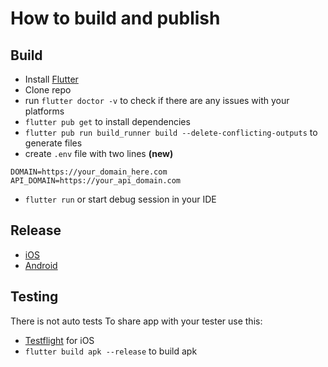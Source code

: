 # How to build and publish

## Build 
- Install [Flutter](https://docs.flutter.dev/get-started/install)
- Clone repo
- run `flutter doctor -v` to check if there are any issues with your platforms
- `flutter pub get` to install dependencies
- `flutter pub run build_runner build --delete-conflicting-outputs` to generate files
- create `.env` file with two lines **(new)**
```
DOMAIN=https://your_domain_here.com
API_DOMAIN=https://your_api_domain.com
```
- `flutter run` or start debug session in your IDE


## Release
 - [iOS](https://docs.flutter.dev/deployment/ios)
 - [Android](https://docs.flutter.dev/deployment/android)

## Testing

There is not auto tests
To share app with your tester use this:
- [Testflight](https://docs.flutter.dev/deployment/ios#release-your-app-on-testflight) for iOS
- `flutter build apk --release` to build apk


